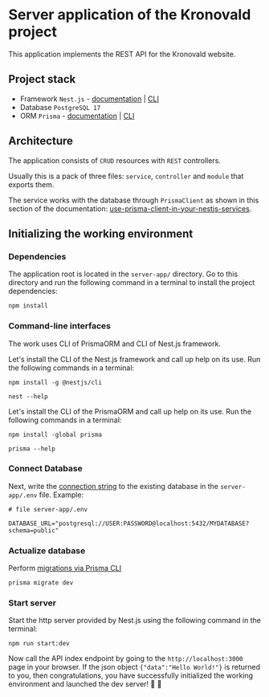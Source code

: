 # Server application of the Kronovald project

This application implements the REST API for the Kronovald website.

## Project stack

- Framework `Nest.js` - [documentation](https://docs.nestjs.com) | [CLI](https://docs.nestjs.com/cli/overview)
- Database `PostgreSQL 17`
- ORM `Prisma` - [documentation](https://www.prisma.io/docs/orm/prisma-client) | [CLI](https://www.prisma.io/docs/orm/tools/prisma-cli)

## Architecture

The application consists of `CRUD` resources with `REST` controllers.

Usually this is a pack of three files: `service`, `controller` and `module` that exports them.

The service works with the database through `PrismaClient` as shown in this section of the documentation: [use-prisma-client-in-your-nestjs-services](https://docs.nestjs.com/recipes/prisma#use-prisma-client-in-your-nestjs-services).

## Initializing the working environment


### Dependencies

The application root is located in the `server-app/` directory. Go to this directory and run the following command in a terminal to install the project dependencies:

```console
npm install
```

### Command-line interfaces

The work uses CLI of PrismaORM and CLI of Nest.js framework.

Let's install the CLI of the Nest.js framework and call up help on its use. Run the following commands in a terminal:

```console
npm install -g @nestjs/cli

nest --help
```

Let's install the CLI of the PrismaORM and call up help on its use. Run the following commands in a terminal:

```console
npm install -global prisma

prisma --help
```

### Connect Database

Next, write the [connection string](https://www.connectionstrings.com/postgresql/) to the existing database in the `server-app/.env` file. Example:

```env
# file server-app/.env

DATABASE_URL="postgresql://USER:PASSWORD@localhost:5432/MYDATABASE?schema=public"
```

### Actualize database

Perform [migrations via Prisma CLI](https://www.prisma.io/docs/orm/reference/prisma-cli-reference#migrate-dev)

```console
prisma migrate dev
```

### Start server

Start the http server provided by Nest.js using the following command in the terminal:

```console
npm run start:dev
```

Now call the API index endpoint by going to the `http://localhost:3000` page in your browser. If the json object `{"data":"Hello World!"}` is returned to you, then congratulations, you have successfully initialized the working environment and launched the dev server! 🥳 🎉
